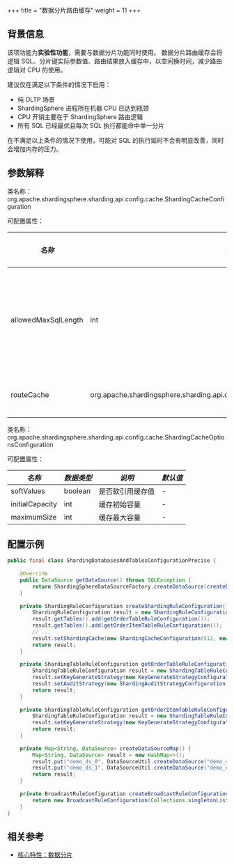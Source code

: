 +++
title = "数据分片路由缓存"
weight = 11
+++

## 背景信息

该项功能为**实验性功能**，需要与数据分片功能同时使用。
数据分片路由缓存会将逻辑 SQL、分片键实际参数值、路由结果放入缓存中，以空间换时间，减少路由逻辑对 CPU 的使用。

建议仅在满足以下条件的情况下启用：
- 纯 OLTP 场景
- ShardingSphere 进程所在机器 CPU 已达到瓶颈
- CPU 开销主要在于 ShardingSphere 路由逻辑
- 所有 SQL 已经最优且每次 SQL 执行都能命中单一分片

在不满足以上条件的情况下使用，可能对 SQL 的执行延时不会有明显改善，同时会增加内存的压力。

## 参数解释

类名称：org.apache.shardingsphere.sharding.api.config.cache.ShardingCacheConfiguration

可配置属性：

| *名称*                  | *数据类型*                                               | *说明*           | *默认值* |
|-----------------------|------------------------------------------------------|----------------|-------|
| allowedMaxSqlLength            | int                                                  | 允许缓存的 SQL 长度限制 | -     |
| routeCache | org.apache.shardingsphere.sharding.api.config.cache.ShardingCacheOptionsConfiguration | 路由缓存           | -     |

类名称：org.apache.shardingsphere.sharding.api.config.cache.ShardingCacheOptionsConfiguration

可配置属性：

| *名称*                  | *数据类型*                                               | *说明*           | *默认值* |
|-----------------------|------------------------------------------------------|----------------|-------|
| softValues            | boolean                                                  | 是否软引用缓存值 | -     |
| initialCapacity | int | 缓存初始容量           | -     |
| maximumSize | int | 缓存最大容量           | -     |

## 配置示例

```java
public final class ShardingDatabasesAndTablesConfigurationPrecise {
    
    @Override
    public DataSource getDataSource() throws SQLException {
        return ShardingSphereDataSourceFactory.createDataSource(createDataSourceMap(), Arrays.asList(createShardingRuleConfiguration(), createBroadcastRuleConfiguration())), new Properties());
    }
    
    private ShardingRuleConfiguration createShardingRuleConfiguration() {
        ShardingRuleConfiguration result = new ShardingRuleConfiguration();
        result.getTables().add(getOrderTableRuleConfiguration());
        result.getTables().add(getOrderItemTableRuleConfiguration());
        // ...
        result.setShardingCache(new ShardingCacheConfiguration(512, new ShardingCacheConfiguration.RouteCacheConfiguration(65536, 262144, true)));
        return result;
    }
    
    private ShardingTableRuleConfiguration getOrderTableRuleConfiguration() {
        ShardingTableRuleConfiguration result = new ShardingTableRuleConfiguration("t_order", "demo_ds_${0..1}.t_order_${[0, 1]}");
        result.setKeyGenerateStrategy(new KeyGenerateStrategyConfiguration("order_id", "snowflake"));
        result.setAuditStrategy(new ShardingAuditStrategyConfiguration(Collections.singleton("sharding_key_required_auditor"), true));
        return result;
    }
    
    private ShardingTableRuleConfiguration getOrderItemTableRuleConfiguration() {
        ShardingTableRuleConfiguration result = new ShardingTableRuleConfiguration("t_order_item", "demo_ds_${0..1}.t_order_item_${[0, 1]}");
        result.setKeyGenerateStrategy(new KeyGenerateStrategyConfiguration("order_item_id", "snowflake"));
        return result;
    }
    
    private Map<String, DataSource> createDataSourceMap() {
        Map<String, DataSource> result = new HashMap<>();
        result.put("demo_ds_0", DataSourceUtil.createDataSource("demo_ds_0"));
        result.put("demo_ds_1", DataSourceUtil.createDataSource("demo_ds_1"));
        return result;
    }
    
    private BroadcastRuleConfiguration createBroadcastRuleConfiguration() {
        return new BroadcastRuleConfiguration(Collections.singletonList("t_address"));
    }
}
```

## 相关参考

- [核心特性：数据分片](/cn/features/sharding/)
